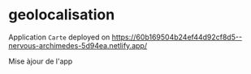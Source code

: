 # geolocalisation

Application `Carte` deployed on https://60b169504b24ef44d92cf8d5--nervous-archimedes-5d94ea.netlify.app/

Mise àjour de l'app
